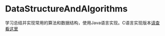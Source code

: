 # DataStructureAndAlgorithms

学习总结并实现常用的算法和数据结构，使用Java语言实现。C语言实现版本[请查看这里](https://github.com/JohnTsaiAndroid/dsaa)
